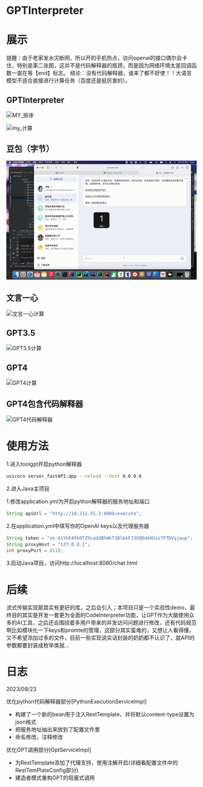 # GPTInterpreter

# 展示
提醒：由于老家发水灾断网，所以开的手机热点，访问openai的接口偶尔会卡住，特别是第二张图，这并不是代码解释器的瓶颈，而是因为网络环境太差回调函数一直在等【end】标志。
结论：没有代码解释器，谁来了都不好使！！大语言模型不适合直接进行计算任务（百度还是挺厉害的）。

## GPTInterpreter

![MY_排序](https://raw.githubusercontent.com/ShuaiZhang1998/figure/main/figure/202308301738579.gif)



![my_计算](https://raw.githubusercontent.com/ShuaiZhang1998/figure/main/figure/202308301754926.gif)



## 豆包（字节）



![豆包计算](https://raw.githubusercontent.com/ShuaiZhang1998/figure/main/figure/202308301755395.gif)



## 文言一心



![文言一心计算](https://raw.githubusercontent.com/ShuaiZhang1998/figure/main/figure/202308301756050.gif)



## GPT3.5



![GPT3.5计算](https://raw.githubusercontent.com/ShuaiZhang1998/figure/main/figure/202308301757481.gif)



## GPT4

![GPT4计算](https://raw.githubusercontent.com/ShuaiZhang1998/figure/main/figure/202308301800655.gif)



## GPT4包含代码解释器

![GPT4代码解释器](https://raw.githubusercontent.com/ShuaiZhang1998/figure/main/figure/202308301759375.gif)

# 使用方法

1.进入toolgpt开启python解释器

```bash
uvicorn server_fastAPI:app --reload --host 0.0.0.0
```

2.进入Java主项目

1.修改application.yml为开启python解释器的服务地址和端口

```java
String apiUrl = "http://10.211.55.2:8000/execute";
```

2.在application.yml中填写你的OpenAI keys以及代理服务器

```java
String token = "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";
String proxyHost = "127.0.0.1";
int proxyPort = 8118;
```

3.启动Java项目，访问http://localhost:8080/chat.html



# 后续

流式传输实现那其实有更好的库，之后会引入；本项目只是一个实验性demo，最终目的其实是开发一套更为全面的CodeInterpreter功能，让GPT作为大脑使用众多的AI工具，之后还会围绕着多用户带来的并发访问问题进行修改，还有代码规范啊比如模块化一下keys和promte的管理，这部分其实蛮难的，又想让人看得懂，又不希望添加过多的文件，目前一些实现说实话封装的奶奶都不认识了，就API的参数都要封装成枚举类就...



# 日志

2023/08/23

优化python代码解释器部分[PythonExecutionServiceImpl]

- 构建了一个新的bean用于注入RestTemplate，并将默认content-type设置为json格式
- 把服务地址抽出来放到了配置文件里
- 命名修改，注释修改

优化GPT调用部分[GptServiceImpl]

- 为RestTemplate添加了代理支持，使用注解开启(详细看配置文件中的RestTemPlateConfig部分)
- 建造者模式重构GPT的阻塞式调用

